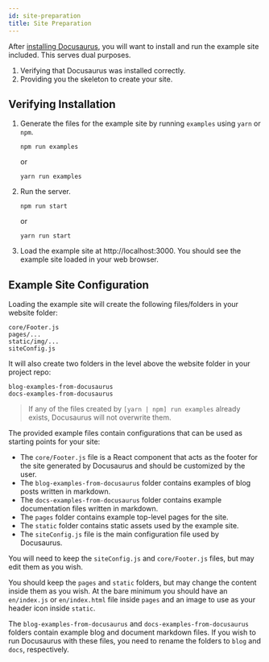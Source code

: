 ```yaml
---
id: site-preparation
title: Site Preparation
---
```


After [installing Docusaurus](./getting-started-installation.md), you will want to install and run the example site included. This serves dual purposes.

1. Verifying that Docusaurus was installed correctly.
1. Providing you the skeleton to create your site.

## Verifying Installation

1. Generate the files for the example site by running `examples` using `yarn` or `npm`.

    ```
    npm run examples
    ```

    or

    ```
    yarn run examples
    ```

1. Run the server.

    ```
    npm run start
    ```

    or

    ```
    yarn run start
    ```

1. Load the example site at http://localhost:3000. You should see the example site loaded in your web browser.

## Example Site Configuration

Loading the example site will create the following files/folders in your website folder:

```
core/Footer.js
pages/...
static/img/...
siteConfig.js
```

It will also create two folders in the level above the website folder in your project repo:
```
blog-examples-from-docusaurus
docs-examples-from-docusaurus
```

> If any of the files created by `[yarn | npm] run examples` already exists, Docusaurus will not overwrite them.

The provided example files contain configurations that can be used as starting points for your site:

- The `core/Footer.js` file is a React component that acts as the footer for the site generated by Docusaurus and should be customized by the user.  
- The `blog-examples-from-docusaurus` folder contains examples of blog posts written in markdown.  
- The `docs-examples-from-docusaurus` folder contains example documentation files written in markdown.  
- The `pages` folder contains example top-level pages for the site.  
- The `static` folder contains static assets used by the example site.  
- The `siteConfig.js` file is the main configuration file used by Docusaurus.  

You will need to keep the `siteConfig.js` and `core/Footer.js` files, but may edit them as you wish.

You should keep the `pages` and `static` folders, but may change the content inside them as you wish. At the bare minimum you should have an `en/index.js` or `en/index.html` file inside `pages` and an image to use as your header icon inside `static`.

The `blog-examples-from-docusaurus` and `docs-examples-from-docusaurus` folders contain example blog and document markdown files. If you wish to run Docusaurus with these files, you need to rename the folders to `blog` and `docs`, respectively.
